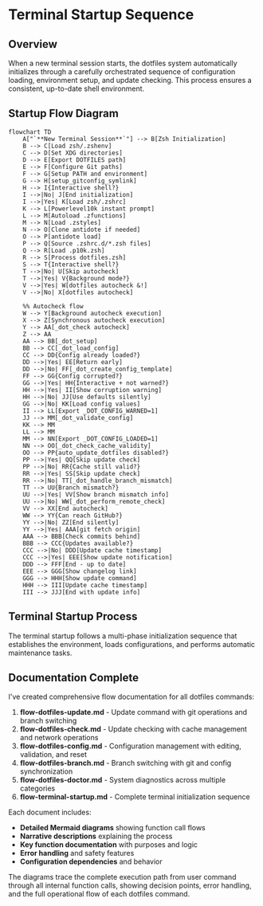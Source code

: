 # Terminal Startup Sequence

## Overview

When a new terminal session starts, the dotfiles system automatically initializes through a carefully orchestrated sequence of configuration loading, environment setup, and update checking. This process ensures a consistent, up-to-date shell environment.

## Startup Flow Diagram

```mermaid
flowchart TD
    A["`**New Terminal Session**`"] --> B[Zsh Initialization]
    B --> C[Load zsh/.zshenv]
    C --> D[Set XDG directories]
    D --> E[Export DOTFILES path]
    E --> F[Configure Git paths]
    F --> G[Setup PATH and environment]
    G --> H[setup_gitconfig_symlink]
    H --> I{Interactive shell?}
    I -->|No| J[End initialization]
    I -->|Yes| K[Load zsh/.zshrc]
    K --> L[Powerlevel10k instant prompt]
    L --> M[Autoload .zfunctions]
    M --> N[Load .zstyles]
    N --> O[Clone antidote if needed]
    O --> P[antidote load]
    P --> Q[Source .zshrc.d/*.zsh files]
    Q --> R[Load .p10k.zsh]
    R --> S[Process dotfiles.zsh]
    S --> T{Interactive shell?}
    T -->|No| U[Skip autocheck]
    T -->|Yes| V{Background mode?}
    V -->|Yes| W[dotfiles autocheck &!]
    V -->|No| X[dotfiles autocheck]
    
    %% Autocheck flow
    W --> Y[Background autocheck execution]
    X --> Z[Synchronous autocheck execution]
    Y --> AA[_dot_check autocheck]
    Z --> AA
    AA --> BB[_dot_setup]
    BB --> CC[_dot_load_config]
    CC --> DD{Config already loaded?}
    DD -->|Yes| EE[Return early]
    DD -->|No| FF[_dot_create_config_template]
    FF --> GG{Config corrupted?}
    GG -->|Yes| HH{Interactive + not warned?}
    HH -->|Yes| II[Show corruption warning]
    HH -->|No| JJ[Use defaults silently]
    GG -->|No| KK[Load config values]
    II --> LL[Export _DOT_CONFIG_WARNED=1]
    JJ --> MM[_dot_validate_config]
    KK --> MM
    LL --> MM
    MM --> NN[Export _DOT_CONFIG_LOADED=1]
    NN --> OO[_dot_check_cache_validity]
    OO --> PP{auto_update_dotfiles disabled?}
    PP -->|Yes| QQ[Skip update check]
    PP -->|No| RR{Cache still valid?}
    RR -->|Yes| SS[Skip update check]
    RR -->|No| TT[_dot_handle_branch_mismatch]
    TT --> UU{Branch mismatch?}
    UU -->|Yes| VV[Show branch mismatch info]
    UU -->|No| WW[_dot_perform_remote_check]
    VV --> XX[End autocheck]
    WW --> YY{Can reach GitHub?}
    YY -->|No| ZZ[End silently]
    YY -->|Yes| AAA[git fetch origin]
    AAA --> BBB[Check commits behind]
    BBB --> CCC{Updates available?}
    CCC -->|No| DDD[Update cache timestamp]
    CCC -->|Yes| EEE[Show update notification]
    DDD --> FFF[End - up to date]
    EEE --> GGG[Show changelog link]
    GGG --> HHH[Show update command]
    HHH --> III[Update cache timestamp]
    III --> JJJ[End with update info]
```

## Terminal Startup Process

The terminal startup follows a multi-phase initialization sequence that establishes the environment, loads configurations, and performs automatic maintenance tasks.

## Documentation Complete

I've created comprehensive flow documentation for all dotfiles commands:

1. **flow-dotfiles-update.md** - Update command with git operations and branch switching
2. **flow-dotfiles-check.md** - Update checking with cache management and network operations  
3. **flow-dotfiles-config.md** - Configuration management with editing, validation, and reset
4. **flow-dotfiles-branch.md** - Branch switching with git and config synchronization
5. **flow-dotfiles-doctor.md** - System diagnostics across multiple categories
6. **flow-terminal-startup.md** - Complete terminal initialization sequence

Each document includes:
- **Detailed Mermaid diagrams** showing function call flows
- **Narrative descriptions** explaining the process
- **Key function documentation** with purposes and logic
- **Error handling** and safety features
- **Configuration dependencies** and behavior

The diagrams trace the complete execution path from user command through all internal function calls, showing decision points, error handling, and the full operational flow of each dotfiles command.